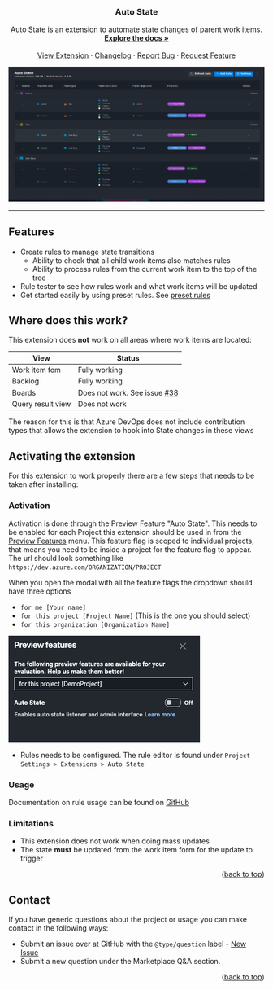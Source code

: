 <div id="top"></div>

<!-- PROJECT LOGO -->
<br />
<div align="center">
<h3 align="center">Auto State</h3>

  <p align="center">
    Auto State is an extension to automate state changes of parent work items.
    <br />
    <a href="https://devops-extensions.dev/docs/extensions/auto-state"><strong>Explore the docs »</strong></a>
    <br />
    <br />
    <a href="https://marketplace.visualstudio.com/items?itemName=joachimdalen.auto-state">View Extension</a>
    ·
    <a href="https://marketplace.visualstudio.com/items/joachimdalen.auto-state/changelog">Changelog</a>
    ·
    <a href="https://github.com/joachimdalen/azdevops-auto-state/issues">Report Bug</a>
    ·
    <a href="https://github.com/joachimdalen/azdevops-auto-state/issues">Request Feature</a>
  </p>
</div>

![rule-editor](marketplace/docs/images/rule-editor.png)

---

## Features

- Create rules to manage state transitions
  - Ability to check that all child work items also matches rules
  - Ability to process rules from the current work item to the top of the tree
- Rule tester to see how rules work and what work items will be updated
- Get started easily by using preset rules. See [preset rules](https://devops-extensions.dev/docs/extensions/auto-state/getting-started/presets)

## Where does this work?

This extension does **not** work on all areas where work items are located:

| View              | Status                                                                                        |
| ----------------- | --------------------------------------------------------------------------------------------- |
| Work item fom     | Fully working                                                                                 |
| Backlog           | Fully working                                                                                 |
| Boards            | Does not work. See issue [#38](https://github.com/joachimdalen/azdevops-auto-state/issues/38) |
| Query result view | Does not work                                                                                 |

The reason for this is that Azure DevOps does not include contribution types that allows the extension to hook into State changes in these views

## Activating the extension

For this extension to work properly there are a few steps that needs to be taken after installing:

### Activation

Activation is done through the Preview Feature "Auto State". This needs to be enabled for each Project this extension should be used in from the [Preview Features](https://docs.microsoft.com/en-us/azure/devops/project/navigation/preview-features?view=azure-devops&tabs=new-account-enabled#enable-features-for-your-use) menu. This feature flag is scoped to individual projects, that means you need to be inside a project for the feature flag to appear. The url should look something like `https://dev.azure.com/ORGANIZATION/PROJECT`

When you open the modal with all the feature flags the dropdown should have three options

- `for me [Your name]`
- `for this project [Project Name]` (This is the one you should select)
- `for this organization [Organization Name]`

![feature-toogle](marketplace/docs/images/feature-toggle.png)

- Rules needs to be configured. The rule editor is found under `Project Settings > Extensions > Auto State`

### Usage

Documentation on rule usage can be found on [GitHub](https://github.com/joachimdalen/azdevops-auto-state/blob/master/docs/index.md)

### Limitations

- This extension does not work when doing mass updates
- The state **must** be updated from the work item form for the update to trigger

<p align="right">(<a href="#top">back to top</a>)</p>

## Contact

If you have generic questions about the project or usage you can make contact in the following ways:

- Submit an issue over at GitHub with the `@type/question` label - [New Issue](https://github.com/joachimdalen/azdevops-auto-state/issues/new)
- Submit a new question under the Marketplace Q&A section.

<p align="right">(<a href="#top">back to top</a>)</p>
